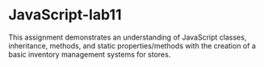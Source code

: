 # JavaScript-lab11

This assignment demonstrates an understanding of JavaScript classes, inheritance, methods, and static properties/methods with the creation of a basic inventory management systems for stores.
